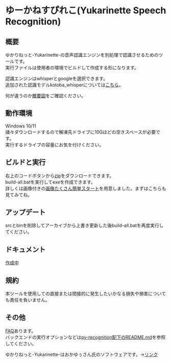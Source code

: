 # ゆーかねすぴれこ(Yukarinette Speech Recognition)

## 概要
ゆかりねっと-Yukarinette-の音声認識エンジンを別処理で認識させるためのツールです。  
実行ファイルは使用者の環境でビルドして作成する形になります。

認識エンジンはwhisperとgoogleを選択できます。  
追加された認識モデルkotoba_whisperについては[こちら](docs/KOTOBA_WHISPER.md)。

何が違うのか[概要図](docs/Overview.md)をご確認ください。

## 動作環境
Windows 10/11  
諸々ダウンロードするので解凍先ドライブに10Gほどの空きスペースが必要です。  
実行するドライブの容量にお気を付けください。

## ビルドと実行
右上のコードボタンから[zip](https://gitlab.com/HARUKei66494739/recognize/-/archive/main/recognize-main.zip)をダウンロードできます。  
build-all.batを実行してexeを作成できます。  
詳しくは画像付きの[画像たくさん簡単スタート](docs/KANTAN.md)を用意しました。まずはこちらも見てみてね。

## アップデート
srcとbinを削除してアーカイブから上書き更新した後build-all.batを再度実行してください。

## ドキュメント
[作成中](docs/index.md)

## 規約
本ツールを使用しての直接または間接的に発生したいかなる損失や損害についても責任を負いません。

## その他
[FAQ](docs/FAQ.md)あります。  
バックエンドの実行オプションなどは[py-recognition配下のREADME.md](src/py-recognition/README.md)を参照してください。  

ゆかりねっと-Yukarinette-はおかゆぅさん氏のソフトウェアです。→[リンク](http://www.okayulu.moe/)
